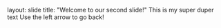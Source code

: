 layout: slide
title: "Welcome to our second slide!"
This is my super duper text
Use the left arrow to go back!

